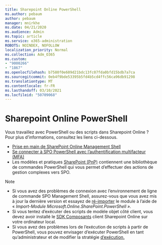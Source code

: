 ```yaml
---
title: Sharepoint Online PowerShell
ms.author: pebaum
author: pebaum
manager: mnirkhe
ms.date: 04/21/2020
ms.audience: Admin
ms.topic: article
ms.service: o365-administration
ROBOTS: NOINDEX, NOFOLLOW
localization_priority: Normal
ms.collection: Adm_O365
ms.custom:
- "9000266"
- "1867"
ms.openlocfilehash: b7580f0e609d21bdc13fc07fda0bfd15bdb7a7ca
ms.sourcegitcommit: 0eb4f9bde53395b5fd4b5cd4ffc56ca96db91298
ms.translationtype: MT
ms.contentlocale: fr-FR
ms.lasthandoff: 03/10/2021
ms.locfileid: "50709068"
---
```

# <a name="sharepoint-online-powershell"></a>Sharepoint Online PowerShell

Vous travaillez avec PowerShell ou des scripts dans Sharepoint Online ? Pour plus d’informations, consultez les liens ci-dessous.
- [Prise en main de SharePoint Online Management Shell](https://docs.microsoft.com/powershell/sharepoint/sharepoint-online/connect-sharepoint-online?view=sharepoint-ps)
- [Se connecter à SPO PowerShell avec l’authentification multifacteur (MFA)](https://docs.microsoft.com/powershell/sharepoint/sharepoint-online/connect-sharepoint-online?view=sharepoint-ps#to-connect-with-multifactor-authentication-mfa)
- Les modèles et pratiques [SharePoint (PnP)](https://docs.microsoft.com/powershell/sharepoint/sharepoint-pnp/sharepoint-pnp-cmdlets?view=sharepoint-ps) contiennent une bibliothèque de commandes PowerShell qui vous permet d’effectuer des actions de gestion complexes vers SPO.

> [!NOTE]
> - Si vous avez des problèmes de connexion avec l’environnement de ligne de commande SPO Management Shell, assurez-vous que vous avez mis à jour la dernière version et essayez de [ré-importer](https://docs.microsoft.com/powershell/scripting/developer/module/importing-a-powershell-module?view=powershell-7.1) le module à l’aide de « *Import-Module Microsoft.Online.SharePoint.PowerShell ».*
> - Si vous tentez d’exécuter des scripts de modèle objet côté client, vous devez avoir installé le [SDK Composants](https://www.microsoft.com/download/details.aspx?id=42038) client Sharepoint Online sur votre ordinateur local.
> - Si vous avez des problèmes lors de l’exécution de scripts à partir de PowerShell, vous pouvez envisager d’exécuter PowerShell en tant qu’administrateur et de modifier la stratégie [d’exécution.](https://docs.microsoft.com/powershell/module/microsoft.powershell.core/about/about_execution_policies?view=powershell-6)